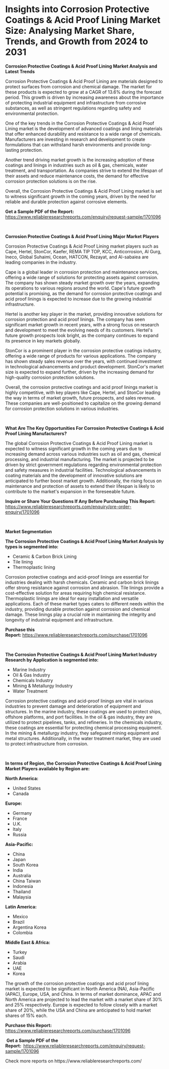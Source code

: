 <p><h1>Insights into Corrosion Protective Coatings & Acid Proof Lining Market Size: Analysing Market Share, Trends, and Growth from 2024 to 2031</h1></p><p><strong>Corrosion Protective Coatings & Acid Proof Lining Market Analysis and Latest Trends</strong></p>
<p><p>Corrosion Protective Coatings & Acid Proof Lining are materials designed to protect surfaces from corrosion and chemical damage. The market for these products is expected to grow at a CAGR of 13.6% during the forecast period. This growth is driven by increasing awareness about the importance of protecting industrial equipment and infrastructure from corrosive substances, as well as stringent regulations regarding safety and environmental protection.</p><p>One of the key trends in the Corrosion Protective Coatings & Acid Proof Lining market is the development of advanced coatings and lining materials that offer enhanced durability and resistance to a wide range of chemicals. Manufacturers are investing in research and development to create formulations that can withstand harsh environments and provide long-lasting protection.</p><p>Another trend driving market growth is the increasing adoption of these coatings and linings in industries such as oil & gas, chemicals, water treatment, and transportation. As companies strive to extend the lifespan of their assets and reduce maintenance costs, the demand for effective corrosion protection solutions is on the rise.</p><p>Overall, the Corrosion Protective Coatings & Acid Proof Lining market is set to witness significant growth in the coming years, driven by the need for reliable and durable protection against corrosive elements.</p></p>
<p><strong>Get a Sample PDF of the Report:&nbsp;</strong> <a href="https://www.reliableresearchreports.com/enquiry/request-sample/1701096">https://www.reliableresearchreports.com/enquiry/request-sample/1701096</a></p>
<p>&nbsp;</p>
<p><strong>Corrosion Protective Coatings & Acid Proof Lining Major Market Players</strong></p>
<p><p>Corrosion Protective Coatings & Acid Proof Lining market players such as Cape, Hertel, StonCor, Kaefer, REMA TIP TOP, KCC, Anticorrosion, Al Gurg, Ineco, Global Suhaimi, Ocean, HATCON, Rezayat, and Al-sabaiea are leading companies in the industry.</p><p>Cape is a global leader in corrosion protection and maintenance services, offering a wide range of solutions for protecting assets against corrosion. The company has shown steady market growth over the years, expanding its operations to various regions around the world. Cape's future growth potential is promising, as the demand for corrosion protective coatings and acid proof linings is expected to increase due to the growing industrial infrastructure.</p><p>Hertel is another key player in the market, providing innovative solutions for corrosion protection and acid proof linings. The company has seen significant market growth in recent years, with a strong focus on research and development to meet the evolving needs of its customers. Hertel's future growth prospects look bright, as the company continues to expand its presence in key markets globally.</p><p>StonCor is a prominent player in the corrosion protective coatings industry, offering a wide range of products for various applications. The company has shown steady sales revenue over the years, with continued investment in technological advancements and product development. StonCor's market size is expected to expand further, driven by the increasing demand for high-quality corrosion protection solutions.</p><p>Overall, the corrosion protective coatings and acid proof linings market is highly competitive, with key players like Cape, Hertel, and StonCor leading the way in terms of market growth, future prospects, and sales revenue. These companies are well-positioned to capitalize on the growing demand for corrosion protection solutions in various industries.</p></p>
<p>&nbsp;</p>
<p><strong>What Are The Key Opportunities For Corrosion Protective Coatings & Acid Proof Lining Manufacturers?</strong></p>
<p><p>The global Corrosion Protective Coatings & Acid Proof Lining market is expected to witness significant growth in the coming years due to increasing demand across various industries such as oil and gas, chemical processing, and industrial manufacturing. The market is projected to be driven by strict government regulations regarding environmental protection and safety measures in industrial facilities. Technological advancements in coating materials and the development of innovative solutions are anticipated to further boost market growth. Additionally, the rising focus on maintenance and protection of assets to extend their lifespan is likely to contribute to the market's expansion in the foreseeable future.</p></p>
<p><strong>Inquire or Share Your Questions If Any Before Purchasing This Report:</strong> <a href="https://www.reliableresearchreports.com/enquiry/pre-order-enquiry/1701096">https://www.reliableresearchreports.com/enquiry/pre-order-enquiry/1701096</a></p>
<p>&nbsp;</p>
<p><strong>Market Segmentation</strong></p>
<p><strong>The Corrosion Protective Coatings & Acid Proof Lining Market Analysis by types is segmented into:</strong></p>
<p><ul><li>Ceramic & Carbon Brick Lining</li><li>Tile lining</li><li>Thermoplastic lining</li></ul></p>
<p><p>Corrosion protective coatings and acid-proof linings are essential for industries dealing with harsh chemicals. Ceramic and carbon brick linings offer strong resistance against corrosion and abrasion. Tile linings provide a cost-effective solution for areas requiring high chemical resistance. Thermoplastic linings are ideal for easy installation and versatile applications. Each of these market types caters to different needs within the industry, providing durable protection against corrosion and chemical damage. These linings play a crucial role in maintaining the integrity and longevity of industrial equipment and infrastructure.</p></p>
<p><strong>Purchase this Report:&nbsp;</strong><a href="https://www.reliableresearchreports.com/purchase/1701096">https://www.reliableresearchreports.com/purchase/1701096</a></p>
<p>&nbsp;</p>
<p><strong>The Corrosion Protective Coatings & Acid Proof Lining Market Industry Research by Application is segmented into:</strong></p>
<p><ul><li>Marine Industry</li><li>Oil & Gas Industry</li><li>Chemicals Industry</li><li>Mining & Metallurgy Industry</li><li>Water Treatment</li></ul></p>
<p><p>Corrosion protective coatings and acid-proof linings are vital in various industries to prevent damage and deterioration of equipment and structures. In the marine industry, these coatings are used to protect ships, offshore platforms, and port facilities. In the oil & gas industry, they are utilized to protect pipelines, tanks, and refineries. In the chemicals industry, these coatings are essential for protecting chemical processing equipment. In the mining & metallurgy industry, they safeguard mining equipment and metal structures. Additionally, in the water treatment market, they are used to protect infrastructure from corrosion.</p></p>
<p>&nbsp;</p>
<p><strong>In terms of Region, the Corrosion Protective Coatings & Acid Proof Lining Market Players available by Region are:</strong></p>
<p>
    <p> <strong> North America: </strong>
        <ul>
            <li>United States</li>
            <li>Canada</li>
        </ul>
        </p> 
    <p> <strong> Europe: </strong>
        <ul>
            <li>Germany</li>
            <li>France</li>
            <li>U.K.</li>
            <li>Italy</li>
            <li>Russia</li>
        </ul>
        </p> 
    <p> <strong> Asia-Pacific: </strong>
        <ul>
            <li>China</li>
            <li>Japan</li>
            <li>South Korea</li>
            <li>India</li>
            <li>Australia</li>
            <li>China Taiwan</li>
            <li>Indonesia</li>
            <li>Thailand</li>
            <li>Malaysia</li>
        </ul>
        </p> 
    <p> <strong> Latin America: </strong>
        <ul>
            <li>Mexico</li>
            <li>Brazil</li>
            <li>Argentina Korea</li>
            <li>Colombia</li>
        </ul>
        </p> 
    <p> <strong> Middle East & Africa: </strong>
        <ul>
            <li>Turkey</li>
            <li>Saudi</li>
            <li>Arabia</li>
            <li>UAE</li>
            <li>Korea</li>
        </ul>
    </p>
    </p>
<p><p>The growth of the corrosion protective coatings and acid proof lining market is expected to be significant in North America (NA), Asia-Pacific (APAC), Europe, USA, and China. In terms of market dominance, APAC and North America are projected to lead the market with a market share of 30% and 25% respectively. Europe is expected to follow closely with a market share of 20%, while the USA and China are anticipated to hold market shares of 15% each.</p></p>
<p><strong>Purchase this Report: </strong><a href="https://www.reliableresearchreports.com/purchase/1701096">https://www.reliableresearchreports.com/purchase/1701096</a></p>
<p>&nbsp;<strong>Get a Sample PDF of the Report:&nbsp;&nbsp;</strong><a href="https://www.reliableresearchreports.com/enquiry/request-sample/1701096">https://www.reliableresearchreports.com/enquiry/request-sample/1701096</a></p>
<p><strong></strong></p>
<p>Check more reports on https://www.reliableresearchreports.com/</p>